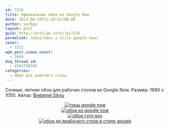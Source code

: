 ```yaml
---
id: 7216
title: Официальные обои из Google Now
date: 2013-06-19T22:29:21+00:00
author: serEga
layout: post
guid: http://artslab.info/?p=7216
permalink: /oboi/oboi_v_stile_google_now/
cover:
  - 7222
wpb_post_views_count:
  - 2649
dsq_thread_id:
  - 1563750709
categories:
  - Обои для рабочего стола
---
```

Сочные, летние обои для рабочих столов из Google Now. Размер: 1680 x 1050. Автор: [Brebenel Silviu](http://brebenel-silviu.deviantart.com/)

<center>
  <a href="http://brebenel-silviu.deviantart.com/art/Google-Now-Wallpaper-Pack-2-Mountains-354098040?q=gallery%3Abrebenel-silviu%2F44175423&#038;qo=1"><img src="http://googledrive.com/host/0B9lHVSSSdxdxd0hjdUdmRzY3Tjg/oboi_v_stile_google-300x187.jpg" alt="горы google now" class="aligncenter size-medium wp-image-7218" srcset="http://googledrive.com/host/0B9lHVSSSdxdxd0hjdUdmRzY3Tjg/oboi_v_stile_google-300x187.jpg 300w, http://googledrive.com/host/0B9lHVSSSdxdxd0hjdUdmRzY3Tjg/oboi_v_stile_google.jpg 1024w" sizes="(max-width: 300px) 100vw, 300px" /></a>
</center>





<center>
  <a href="http://brebenel-silviu.deviantart.com/art/Google-Now-Wallpaper-Pack-1-Woods-353644327?q=gallery%3Abrebenel-silviu%2F44175423&#038;qo=0"><img src="http://googledrive.com/host/0B9lHVSSSdxdxd0hjdUdmRzY3Tjg/zastavka_google_now-300x187.jpg" alt="обои из google now" class="aligncenter size-medium wp-image-7219" srcset="http://googledrive.com/host/0B9lHVSSSdxdxd0hjdUdmRzY3Tjg/zastavka_google_now-300x187.jpg 300w, http://googledrive.com/host/0B9lHVSSSdxdxd0hjdUdmRzY3Tjg/zastavka_google_now.jpg 1024w" sizes="(max-width: 300px) 100vw, 300px" /></a>
</center>





<center>
  <a href="http://brebenel-silviu.deviantart.com/art/Google-Now-Wallpapers-Pack-3-Austin-364628160?q=gallery%3Abrebenel-silviu%2F44175423&#038;qo=2"><img src="http://googledrive.com/host/0B9lHVSSSdxdxd0hjdUdmRzY3Tjg/google_now_wallpaper-300x168.jpg" alt="обои гугл ноу" class="aligncenter size-medium wp-image-7221" srcset="http://googledrive.com/host/0B9lHVSSSdxdxd0hjdUdmRzY3Tjg/google_now_wallpaper-300x168.jpg 300w, http://googledrive.com/host/0B9lHVSSSdxdxd0hjdUdmRzY3Tjg/google_now_wallpaper-1024x576.jpg 1024w, http://googledrive.com/host/0B9lHVSSSdxdxd0hjdUdmRzY3Tjg/google_now_wallpaper.jpg 1191w" sizes="(max-width: 300px) 100vw, 300px" /></a>
</center>





<center>
  <a href="http://brebenel-silviu.deviantart.com/art/Google-Now-Wallpaper-Pack-4-Beach-377029271?q=gallery%3Abrebenel-silviu%2F44175423&#038;qo=3"><img src="http://googledrive.com/host/0B9lHVSSSdxdxd0hjdUdmRzY3Tjg/google_now_oboi-300x187.jpg" alt="обои дл ярабочего стола в стиле google" class="aligncenter size-medium wp-image-7217" srcset="http://googledrive.com/host/0B9lHVSSSdxdxd0hjdUdmRzY3Tjg/google_now_oboi-300x187.jpg 300w, http://googledrive.com/host/0B9lHVSSSdxdxd0hjdUdmRzY3Tjg/google_now_oboi.jpg 800w" sizes="(max-width: 300px) 100vw, 300px" /></a>
</center>